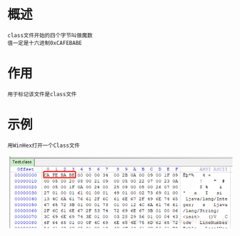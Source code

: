 
# 概述
   
    class文件开始的四个字节叫做魔数
    值一定是十六进制0xCAFEBABE
    
# 作用

    用于标记该文件是class文件

# 示例

    用WinHex打开一个Class文件

![](https://github.com/RodJohn/JVM/blob/master/img/MagicNumber.png)


